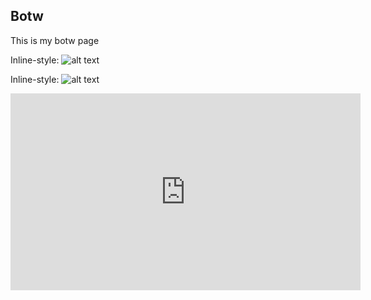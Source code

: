 ## Botw

This is my botw page

Inline-style: 
![alt text](https://coolguy4ever.github.io/img/lyonel-mask.jpg)


Inline-style: 
![alt text](https://coolguy4ever.github.io/img/blood-moon.jpg)


<iframe width="560" height="315" src="https://www.youtube.com/embed/9UahmgriDg0" title="YouTube video player" frameborder="0" allow="accelerometer; autoplay; clipboard-write; encrypted-media; gyroscope; picture-in-picture" allowfullscreen></iframe>
